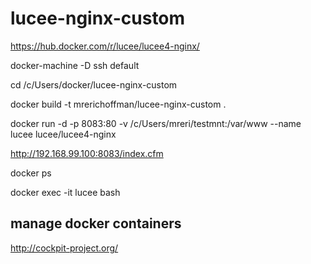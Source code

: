 # lucee-nginx-custom
https://hub.docker.com/r/lucee/lucee4-nginx/


docker-machine -D ssh default

cd /c/Users/docker/lucee-nginx-custom

docker build -t mrerichoffman/lucee-nginx-custom .

docker run -d -p 8083:80 -v /c/Users/mreri/testmnt:/var/www --name lucee lucee/lucee4-nginx

http://192.168.99.100:8083/index.cfm

docker ps

docker exec -it lucee bash

## manage docker containers
http://cockpit-project.org/
